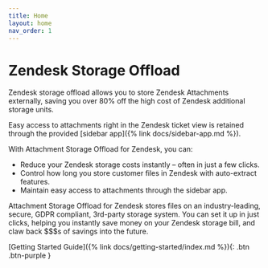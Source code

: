 ```yaml
---
title: Home
layout: home
nav_order: 1
---
```


# Zendesk Storage Offload

Zendesk storage offload allows you to store Zendesk Attachments externally, saving you over 80% off the high cost of Zendesk additional storage units.

Easy access to attachments right in the Zendesk ticket view is retained through the provided [sidebar app]({% link docs/sidebar-app.md %}).



With Attachment Storage Offload for Zendesk, you can:
- Reduce your Zendesk storage costs instantly – often in just a few clicks.
- Control how long you store customer files in Zendesk with auto-extract features.
- Maintain easy access to attachments through the sidebar app.

Attachment Storage Offload for Zendesk stores files on an industry-leading, secure, GDPR compliant, 3rd-party storage system. You can set it up in just clicks, helping you instantly save money on your Zendesk storage bill, and claw back $$$s of savings into the future. 


[Getting Started Guide]({% link docs/getting-started/index.md %}){: .btn .btn-purple }